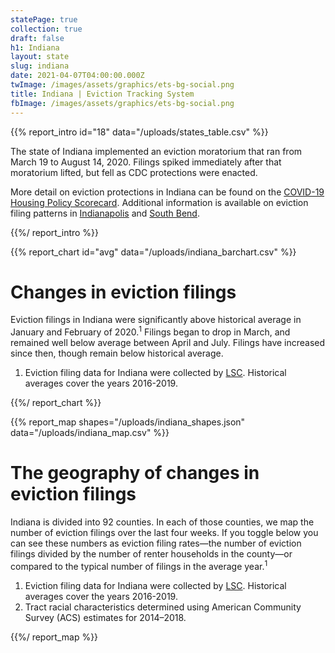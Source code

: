 ```yaml
---
statePage: true
collection: true
draft: false
h1: Indiana
layout: state
slug: indiana
date: 2021-04-07T04:00:00.000Z
twImage: /images/assets/graphics/ets-bg-social.png
title: Indiana | Eviction Tracking System
fbImage: /images/assets/graphics/ets-bg-social.png
---
```


{{% report_intro id="18" data="/uploads/states_table.csv" %}}

The state of Indiana implemented an eviction moratorium that ran from March 19 to August 14, 2020. Filings spiked immediately after that moratorium lifted, but fell as CDC protections were enacted.

More detail on eviction protections in Indiana can be found on the [COVID-19 Housing Policy Scorecard](https://evictionlab.org/covid-policy-scorecard/in/). Additional information is available on eviction filing patterns in [Indianapolis](https://evictionlab.org/eviction-tracking/indianapolis-in/) and [South Bend](https://evictionlab.org/eviction-tracking/south-bend-in/).

{{%/ report_intro %}}



{{% report_chart id="avg" data="/uploads/indiana_barchart.csv" %}}



# Changes in eviction filings

Eviction filings in Indiana were significantly above historical average in January and February of 2020.<sup>1</sup> Filings began to drop in March, and remained well below average between April and July. Filings have increased since then, though remain below historical average.

1. Eviction filing data for Indiana were collected by [LSC](https://www.lsc.gov/). Historical averages cover the years 2016-2019.



{{%/ report_chart %}}



{{% report_map shapes="/uploads/indiana_shapes.json" data="/uploads/indiana_map.csv" %}}



# The geography of changes in eviction filings

Indiana is divided into 92 counties. In each of those counties, we map the number of eviction filings over the last four weeks. If you toggle below you can see these numbers as eviction filing rates—the number of eviction filings divided by the number of renter households in the county—or compared to the typical number of filings in the average year.<sup>1</sup>

1. Eviction filing data for Indiana were collected by [LSC](https://www.lsc.gov/). Historical averages cover the years 2016-2019.
2. Tract racial characteristics determined using American Community Survey (ACS) estimates for 2014–2018.



{{%/ report_map %}}